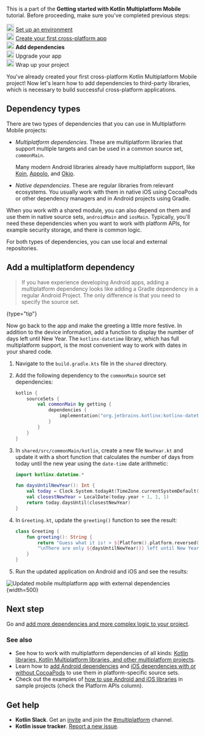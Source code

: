 [//]: # (title: Add dependencies to your project)

<microformat>
    <p>This is a part of the <strong>Getting started with Kotlin Multiplatform Mobile</strong> tutorial. Before proceeding, make sure you've completed previous steps:</p>
    <p><img src="icon-1-done.svg" width="20" alt="First step"/> <a href="multiplatform-mobile-setup.md">Set up an environment</a><br/><img src="icon-2-done.svg" width="20" alt="Second step"/> <a href="multiplatform-mobile-create-first-app.md">Create your first cross-platform app</a><br/><img src="icon-3.svg" width="20" alt="Third step"/> <strong>Add dependencies</strong><br/><img src="icon-4-todo.svg" width="20" alt="Fourth step"/> Upgrade your app<br/><img src="icon-5-todo.svg" width="20" alt="Fifth step"/> Wrap up your project</p>
</microformat>

You've already created your first cross-platform Kotlin Multiplatform Mobile project! Now let's learn how to add dependencies
to third-party libraries, which is necessary to build successful cross-platform applications.

## Dependency types

There are two types of dependencies that you can use in Multiplatform Mobile projects:

* _Multiplatform dependencies_. These are multiplatform libraries that support multiple targets and can be used in a
  common source set, `commonMain`.

  Many modern Android libraries already have multiplatform
  support, like [Koin](https://insert-koin.io/), [Appolo](https://www.apollographql.com/), and [Okio](https://square.github.io/okio/).
* _Native dependencies_. These are regular libraries from relevant ecosystems. You usually work with them in native iOS using CocoaPods or other
  dependency managers and in Android projects using Gradle.

When you work with a shared module, you can also depend on them and use them in native source sets, `androidMain`
and `iosMain`. Typically, you'll need these dependencies when you want to work with platform APIs, for example security
storage, and there is common logic.

For both types of dependencies, you can use local and external repositories.

## Add a multiplatform dependency

> If you have experience developing Android apps, adding a multiplatform dependency looks like adding a
> Gradle dependency in a regular Android Project. The only difference is that you need to specify the source set.
>
{type="tip"}

Now go back to the app and make the greeting a little more festive. In addition to the device information, add a
function to display the number of days left until New Year. The `kotlinx-datetime` library, which has full multiplatform
support, is the most convenient way to work with dates in your shared code.

1. Navigate to the `build.gradle.kts` file in the `shared` directory.
2. Add the following dependency to the `commonMain` source set dependencies:

   ```kotlin
   kotlin {
       sourceSets {
           val commonMain by getting {
               dependencies {
                   implementation("org.jetbrains.kotlinx:kotlinx-datetime:0.3.3")
               }
           } 
       }
   }
   ```

3. In `shared/src/commonMain/kotlin`, create a new file `NewYear.kt` and update it with a short function that calculates
the number of days from today until the new year using the `date-time` date arithmetic:
   
   ```kotlin
   import kotlinx.datetime.*
   
   fun daysUntilNewYear(): Int {
       val today = Clock.System.todayAt(TimeZone.currentSystemDefault())
       val closestNewYear = LocalDate(today.year + 1, 1, 1)
       return today.daysUntil(closestNewYear)
   }
   ```

4. In `Greeting.kt`, update the `greeting()` function to see the result:
    
    ```kotlin
    class Greeting {
        fun greeting(): String {
            return "Guess what it is! > ${Platform().platform.reversed()}!" +
            "\nThere are only ${daysUntilNewYear()} left until New Year! 🎅🏼 "
        }
    }
    ```

5. Run the updated application on Android and iOS and see the results:

![Updated mobile multiplatform app with external dependencies](first-multiplatform-project-3.png){width=500}

## Next step

Go and [add more dependencies and more complex logic to your project](multiplatform-mobile-upgrade-app.md).

### See also

* See how to work with multiplatform dependencies of all
  kinds: [Kotlin libraries, Kotlin Multiplatform libraries, and other multiplatform projects](multiplatform-add-dependencies.md).
* Learn how to [add Android dependencies](multiplatform-mobile-android-dependencies.md)
  and [iOS dependencies with or without CocoaPods](multiplatform-mobile-ios-dependencies.md) to use them in
  platform-specific source sets.
* Check out the examples of [how to use Android and iOS libraries](multiplatform-mobile-samples.md) in sample projects
  (check the Platform APIs column).

## Get help

* **Kotlin Slack**. Get an [invite](https://surveys.jetbrains.com/s3/kotlin-slack-sign-up) and join the [#multiplatform](https://kotlinlang.slack.com/archives/C3PQML5NU) channel.
* **Kotlin issue tracker**. [Report a new issue](https://youtrack.jetbrains.com/newIssue?project=KT).